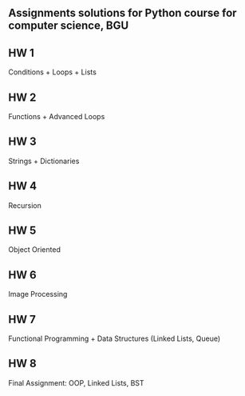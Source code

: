 ## Assignments solutions for Python course for computer science, BGU

## HW 1
Conditions + Loops + Lists

## HW 2
Functions + Advanced Loops

## HW 3
Strings + Dictionaries

## HW 4
Recursion

## HW 5
Object Oriented

## HW 6
Image Processing

## HW 7
Functional Programming + Data Structures (Linked Lists, Queue)

## HW 8
Final Assignment: OOP, Linked Lists, BST
